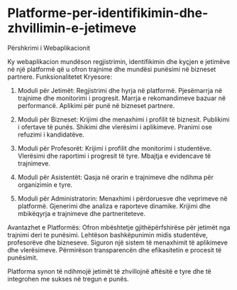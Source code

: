 # Platforme-per-identifikimin-dhe-zhvillimin-e-jetimeve
Përshkrimi i Webaplikacionit

Ky webaplikacion mundëson regjistrimin, identifikimin dhe kyçjen e jetimëve në një platformë që u ofron trajnime dhe mundësi punësimi në bizneset partnere.
Funksionalitetet Kryesore:

1. Moduli për Jetimët:
Regjistrimi dhe hyrja në platformë.
Pjesëmarrja në trajnime dhe monitorimi i progresit.
Marrja e rekomandimeve bazuar në performancë.
Aplikimi për punë në bizneset partnere.

2. Moduli për Bizneset:
Krijimi dhe menaxhimi i profilit të biznesit.
Publikimi i ofertave të punës.
Shikimi dhe vlerësimi i aplikimeve.
Pranimi ose refuzimi i kandidatëve.

3. Moduli për Profesorët:
Krijimi i profilit dhe monitorimi i studentëve.
Vlerësimi dhe raportimi i progresit të tyre.
Mbajtja e evidencave të trajnimeve.

4. Moduli për Asistentët:
Qasja në orarin e trajnimeve dhe ndihma për organizimin e tyre.

5. Moduli për Administratorin:
Menaxhimi i përdoruesve dhe veprimeve në platformë.
Gjenerimi dhe analiza e raporteve dinamike.
Krijimi dhe mbikëqyrja e trajnimeve dhe partneriteteve.

Avantazhet e Platformës:
Ofron mbështetje gjithëpërfshirëse për jetimët nga trajnimi deri te punësimi.
Lehtëson bashkëpunimin midis studentëve, profesorëve dhe bizneseve.
Siguron një sistem të menaxhimit të aplikimeve dhe vlerësimeve.
Përmirëson transparencën dhe efikasitetin e procesit të punësimit.

Platforma synon të ndihmojë jetimët të zhvillojnë aftësitë e tyre dhe të integrohen me sukses në tregun e punës.

